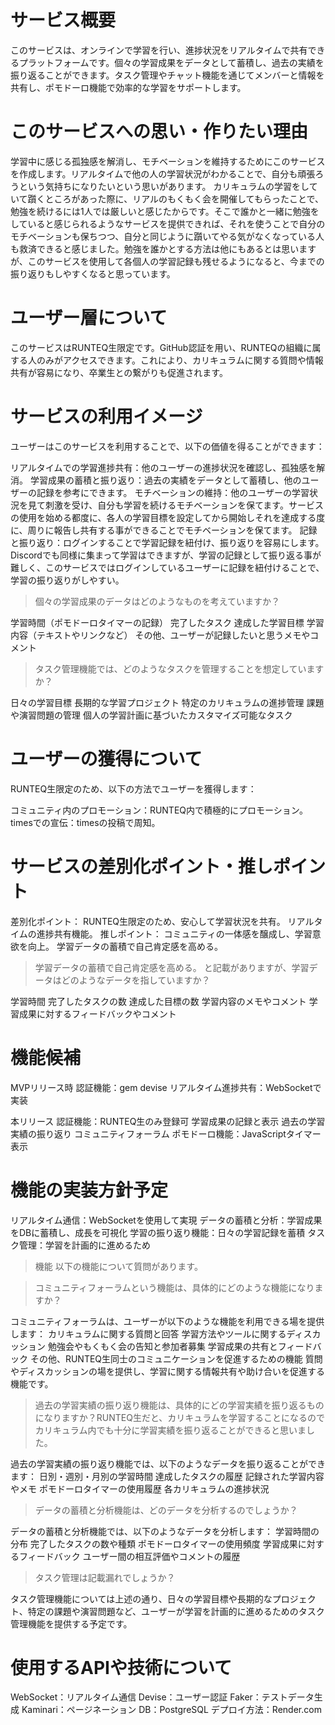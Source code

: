 # サービス概要
このサービスは、オンラインで学習を行い、進捗状況をリアルタイムで共有できるプラットフォームです。個々の学習成果をデータとして蓄積し、過去の実績を振り返ることができます。タスク管理やチャット機能を通じてメンバーと情報を共有し、ポモドーロ機能で効率的な学習をサポートします。

# このサービスへの思い・作りたい理由
学習中に感じる孤独感を解消し、モチベーションを維持するためにこのサービスを作成します。リアルタイムで他の人の学習状況がわかることで、自分も頑張ろうという気持ちになりたいという思いがあります。
カリキュラムの学習をしていて躓くところがあった際に、リアルのもくもく会を開催してもらったことで、勉強を続けるには1人では厳しいと感じたからです。そこで誰かと一緒に勉強をしていると感じられるようなサービスを提供できれば、それを使うことで自分のモチベーションも保ちつつ、自分と同じように躓いてやる気がなくなっている人も救済できると感じました。勉強を誰かとする方法は他にもあるとは思いますが、このサービスを使用して各個人の学習記録も残せるようになると、今までの振り返りもしやすくなると思っています。

# ユーザー層について
このサービスはRUNTEQ生限定です。GitHub認証を用い、RUNTEQの組織に属する人のみがアクセスできます。これにより、カリキュラムに関する質問や情報共有が容易になり、卒業生との繋がりも促進されます。

# サービスの利用イメージ
ユーザーはこのサービスを利用することで、以下の価値を得ることができます：

リアルタイムでの学習進捗共有：他のユーザーの進捗状況を確認し、孤独感を解消。
学習成果の蓄積と振り返り：過去の実績をデータとして蓄積し、他のユーザーの記録を参考にできます。
モチベーションの維持：他のユーザーの学習状況を見て刺激を受け、自分も学習を続けるモチベーションを保てます。サービスの使用を始める都度に、各人の学習目標を設定してから開始しそれを達成する度に、周りに報告し共有する事ができることでモチベーションを保てます。
記録と振り返り：ログインすることで学習記録を紐付け、振り返りを容易にします。
Discordでも同様に集まって学習はできますが、学習の記録として振り返る事が難しく、このサービスではログインしているユーザーに記録を紐付けることで、学習の振り返りがしやすい。

> 個々の学習成果のデータはどのようなものを考えていますか？

学習時間（ポモドーロタイマーの記録）
完了したタスク
達成した学習目標
学習内容（テキストやリンクなど）
その他、ユーザーが記録したいと思うメモやコメント

> タスク管理機能では、どのようなタスクを管理することを想定していますか？

日々の学習目標
長期的な学習プロジェクト
特定のカリキュラムの進捗管理
課題や演習問題の管理
個人の学習計画に基づいたカスタマイズ可能なタスク

# ユーザーの獲得について
RUNTEQ生限定のため、以下の方法でユーザーを獲得します：

コミュニティ内のプロモーション：RUNTEQ内で積極的にプロモーション。
timesでの宣伝：timesの投稿で周知。

# サービスの差別化ポイント・推しポイント
差別化ポイント：
RUNTEQ生限定のため、安心して学習状況を共有。
リアルタイムの進捗共有機能。
推しポイント：
コミュニティの一体感を醸成し、学習意欲を向上。
学習データの蓄積で自己肯定感を高める。

> 学習データの蓄積で自己肯定感を高める。
と記載がありますが、学習データはどのようなデータを指していますか？

学習時間
完了したタスクの数
達成した目標の数
学習内容のメモやコメント
学習成果に対するフィードバックやコメント


# 機能候補
MVPリリース時
認証機能：gem devise
リアルタイム進捗共有：WebSocketで実装

本リリース
認証機能：RUNTEQ生のみ登録可
学習成果の記録と表示
過去の学習実績の振り返り
コミュニティフォーラム
ポモドーロ機能：JavaScriptタイマー表示

# 機能の実装方針予定
リアルタイム通信：WebSocketを使用して実現
データの蓄積と分析：学習成果をDBに蓄積し、成長を可視化
学習の振り返り機能：日々の学習記録を蓄積
タスク管理：学習を計画的に進めるため

> 機能
以下の機能について質問があります。

> コミュニティフォーラムという機能は、具体的にどのような機能になりますか？

コミュニティフォーラムは、ユーザーが以下のような機能を利用できる場を提供します：
カリキュラムに関する質問と回答
学習方法やツールに関するディスカッション
勉強会やもくもく会の告知と参加者募集
学習成果の共有とフィードバック
その他、RUNTEQ生同士のコミュニケーションを促進するための機能
質問やディスカッションの場を提供し、学習に関する情報共有や助け合いを促進する機能です。

> 過去の学習実績の振り返り機能は、具体的にどの学習実績を振り返るものになりますか？RUNTEQ生だと、カリキュラムを学習することになるのでカリキュラム内でも十分に学習実績を振り返ることができると思いました。

過去の学習実績の振り返り機能では、以下のようなデータを振り返ることができます：
日別・週別・月別の学習時間
達成したタスクの履歴
記録された学習内容やメモ
ポモドーロタイマーの使用履歴
各カリキュラムの進捗状況

> データの蓄積と分析機能は、どのデータを分析するのでしょうか？

データの蓄積と分析機能では、以下のようなデータを分析します：
学習時間の分布
完了したタスクの数や種類
ポモドーロタイマーの使用頻度
学習成果に対するフィードバック
ユーザー間の相互評価やコメントの履歴

> タスク管理は記載漏れでしょうか？

タスク管理機能については上述の通り、日々の学習目標や長期的なプロジェクト、特定の課題や演習問題など、ユーザーが学習を計画的に進めるためのタスク管理機能を提供する予定です。

# 使用するAPIや技術について
WebSocket：リアルタイム通信
Devise：ユーザー認証
Faker：テストデータ生成
Kaminari：ページネーション
DB：PostgreSQL
デプロイ方法：Render.com
